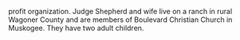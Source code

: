 ﻿---
fname: 'Darrell'
lname: 'Shepherd'
id: 431
published: False
layout: judge-bio
---
profit organization.
Judge Shepherd and wife live on a ranch in rural Wagoner County and are
members of Boulevard Christian Church in Muskogee. They have two adult
children.
